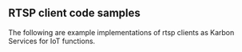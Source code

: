 ## RTSP client code samples
The following are example implementations of rtsp clients as Karbon Services for IoT functions.